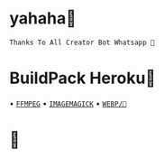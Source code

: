 # yahaha🗿
```
Thanks To All Creator Bot Whatsapp 🗿
```
# BuildPack Heroku🗿
• [`FFMPEG`](https://github.com/jonathanong/heroku-buildpack-ffmpeg-latest.git)
• [`IMAGEMAGICK`](https://github.com/DuckyTeam/heroku-buildpack-imagemagick.git)
• [`WEBP/🗿`](https://github.com/clhuang/heroku-buildpack-webp-binaries)

# 🗿
